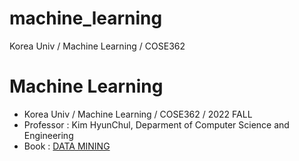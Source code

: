 # machine_learning
Korea Univ / Machine Learning / COSE362


# Machine Learning

* Korea Univ / Machine Learning / COSE362 / 2022 FALL
* Professor : Kim HyunChul, Deparment of Computer Science and Engineering
* Book : [DATA MINING](https://www.wi.hs-wismar.de/~cleve/vorl/projects/dm/ss13/HierarClustern/Literatur/WittenFrank-DM-3rd.pdf)

